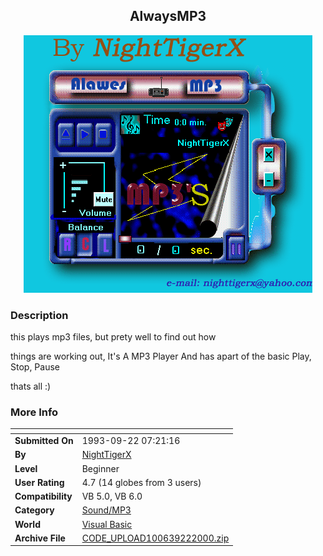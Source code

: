 ﻿<div align="center">

## AlwaysMP3

<img src="PIC2000922057208239.gif">
</div>

### Description

this plays mp3 files, but prety well to find out how

things are working out, It's A MP3 Player And has apart of the basic Play, Stop, Pause

thats all :)
 
### More Info
 


<span>             |<span>
---                |---
**Submitted On**   |1993-09-22 07:21:16
**By**             |[NightTigerX](https://github.com/Planet-Source-Code/PSCIndex/blob/master/ByAuthor/nighttigerx.md)
**Level**          |Beginner
**User Rating**    |4.7 (14 globes from 3 users)
**Compatibility**  |VB 5\.0, VB 6\.0
**Category**       |[Sound/MP3](https://github.com/Planet-Source-Code/PSCIndex/blob/master/ByCategory/sound-mp3__1-45.md)
**World**          |[Visual Basic](https://github.com/Planet-Source-Code/PSCIndex/blob/master/ByWorld/visual-basic.md)
**Archive File**   |[CODE\_UPLOAD100639222000\.zip](https://github.com/Planet-Source-Code/nighttigerx-alwaysmp3__1-11611/archive/master.zip)








